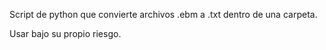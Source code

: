 Script de python que convierte archivos .ebm a .txt dentro de una carpeta.

Usar bajo su propio riesgo.
